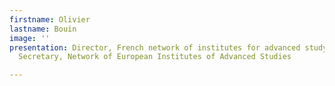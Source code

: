 ```yaml
---
firstname: Olivier
lastname: Bouin
image: ''
presentation: Director, French network of institutes for advanced study (RFIEA) and
  Secretary, Network of European Institutes of Advanced Studies

---
```

